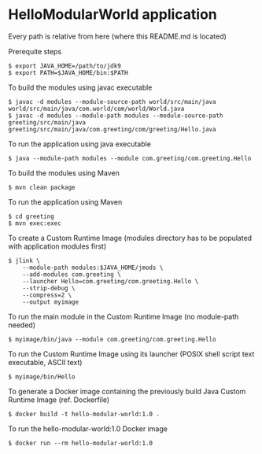 
# HelloModularWorld application

Every path is relative from here (where this README.md is located)

Prerequite steps

```
$ export JAVA_HOME=/path/to/jdk9
$ export PATH=$JAVA_HOME/bin:$PATH
```


To build the modules using javac executable 

```
$ javac -d modules --module-source-path world/src/main/java  world/src/main/java/com.world/com/world/World.java
$ javac -d modules --module-path modules --module-source-path greeting/src/main/java  greeting/src/main/java/com.greeting/com/greeting/Hello.java
```

To run the application using java executable

```
$ java --module-path modules --module com.greeting/com.greeting.Hello
```

To build the modules using Maven

```
$ mvn clean package
```

To run the application using Maven

```
$ cd greeting
$ mvn exec:exec
```

To create a Custom Runtime Image (modules directory has to be populated with application modules first)

```
$ jlink \
    --module-path modules:$JAVA_HOME/jmods \
    --add-modules com.greeting \
    --launcher Hello=com.greeting/com.greeting.Hello \
    --strip-debug \
    --compress=2 \
    --output myimage

```

To run the main module in the Custom Runtime Image (no module-path needed)

```
$ myimage/bin/java --module com.greeting/com.greeting.Hello
```

To run the Custom Runtime Image using its launcher (POSIX shell script text executable, ASCII text)
```
$ myimage/bin/Hello
```
To generate a Docker image containing the previously build Java Custom Runtime Image (ref. Dockerfile)
```
$ docker build -t hello-modular-world:1.0 .
```

To run the hello-modular-world:1.0 Docker image
```
$ docker run --rm hello-modular-world:1.0 
```

